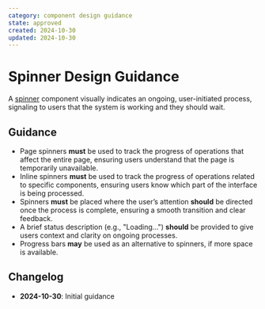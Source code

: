 ```yaml
---
category: component design guidance
state: approved
created: 2024-10-30
updated: 2024-10-30
---
```


# Spinner Design Guidance

A [spinner](https://clarity.design/documentation/spinner) component visually indicates an ongoing, user-initiated process, signaling to users that the system is working and they should wait.

## Guidance

- Page spinners **must** be used to track the progress of operations that affect the entire page, ensuring users understand that the page is temporarily unavailable.
- Inline spinners **must** be used to track the progress of operations related to specific components, ensuring users know which part of the interface is being processed.
- Spinners **must** be placed where the user’s attention **should** be directed once the process is complete, ensuring a smooth transition and clear feedback.
- A brief status description (e.g., "Loading…") **should** be provided to give users context and clarity on ongoing processes.
- Progress bars **may** be used as an alternative to spinners, if more space is available.

## Changelog

- **2024-10-30**: Initial guidance
